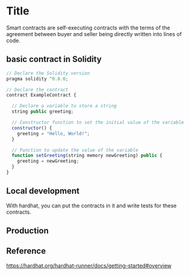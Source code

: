 # Title

Smart contracts are self-executing contracts with the terms of the agreement between buyer and seller being directly written into lines of code.

## basic contract in Solidity

```javascript
// Declare the Solidity version
pragma solidity ^0.8.0;

// Declare the contract
contract ExampleContract {

  // Declare a variable to store a string
  string public greeting;

  // Constructor function to set the initial value of the variable
  constructor() {
    greeting = "Hello, World!";
  }

  // Function to update the value of the variable
  function setGreeting(string memory newGreeting) public {
    greeting = newGreeting;
  }
}
```

## Local development

With hardhat, you can put the contracts in it and write tests for these contracts.

## Production


## Reference

https://hardhat.org/hardhat-runner/docs/getting-started#overview
